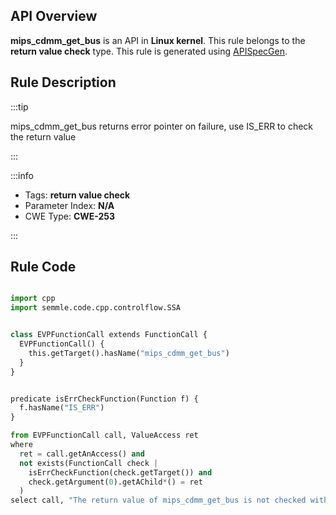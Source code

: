 ---
---


## API Overview
**mips_cdmm_get_bus** is an API in **Linux kernel**. This rule belongs to the **return value check** type. This rule is generated using [APISpecGen](../../tools/APISpecGen).
## Rule Description

:::tip

mips_cdmm_get_bus returns error pointer on failure, use IS_ERR to check the return value

:::

:::info

- Tags: **return value check**
- Parameter Index: **N/A**
- CWE Type: **CWE-253**

:::

## Rule Code
```python

import cpp
import semmle.code.cpp.controlflow.SSA


class EVPFunctionCall extends FunctionCall {
  EVPFunctionCall() {
    this.getTarget().hasName("mips_cdmm_get_bus")
  }
}


predicate isErrCheckFunction(Function f) {
  f.hasName("IS_ERR") 
}

from EVPFunctionCall call, ValueAccess ret
where
  ret = call.getAnAccess() and
  not exists(FunctionCall check |
    isErrCheckFunction(check.getTarget()) and
    check.getArgument(0).getAChild*() = ret
  )
select call, "The return value of mips_cdmm_get_bus is not checked with IS_ERR."
    
```